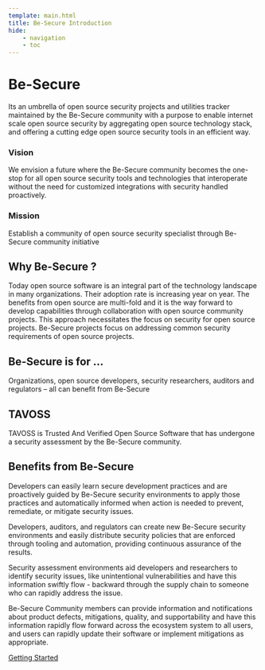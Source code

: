 ```yaml
---
template: main.html
title: Be-Secure Introduction
hide:
    - navigation
    - toc
---
```


<h1>Be-Secure</h1>

<p>Its an umbrella of open source security projects and utilities tracker maintained by the Be-Secure community with a purpose to enable internet scale open source security by aggregating open source technology stack, and offering a cutting edge open source security tools in an efficient way.</p>

<h3>Vision</h3>

<p>We envision a future where the Be-Secure community becomes the one-stop for all open source security tools and technologies that interoperate without the need for customized integrations with security handled proactively. </p>

<h3>Mission</h3>

<p> Establish a community of open source security specialist through Be-Secure community initiative </p>

<h2> Why Be-Secure ?  </h2>

<p>Today open source software is an integral part of the technology landscape in many organizations. Their adoption rate is increasing year on year. The benefits from open source are multi-fold and it is the way forward to develop capabilities through collaboration with open source community projects. This approach necessitates the focus on security for open source projects. Be-Secure projects focus on addressing common security requirements of open source projects. </p>

<h2> Be-Secure is for ... </h2>

<p> Organizations, open source developers, security researchers, auditors and regulators – all can benefit from Be-Secure </p>

<h2> TAVOSS </h2>

<p> TAVOSS is Trusted And Verified Open Source Software that has undergone a security assessment by the Be-Secure community. </p>

<h2> Benefits from Be-Secure </h2>

<p> Developers can easily learn secure development practices and are proactively guided by Be-Secure security environments to apply those practices and automatically informed when action is needed to prevent, remediate, or mitigate security issues.
<p>
Developers, auditors, and regulators can create new Be-Secure security environments and easily distribute security policies that are enforced through tooling and automation, providing continuous assurance of the results.
<p>
Security assessment environments aid developers and researchers to identify security issues, like unintentional vulnerabilities and have this information swiftly flow - backward through the supply chain to someone who can rapidly address the issue.
<p>
Be-Secure Community members can provide information and notifications about product defects, mitigations, quality, and supportability and have this information rapidly flow forward across the ecosystem system to all users, and users can rapidly update their software or implement mitigations as appropriate.
</p>

[Getting Started](./bes-getting-started.md)
